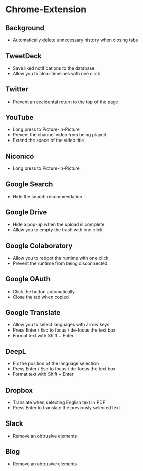 # Chrome-Extension

## Background

- Automatically delete unnecessary history when closing tabs

## TweetDeck

- Save liked notifications to the database
- Allow you to clear timelines with one click

## Twitter

- Prevent an accidental return to the top of the page

## YouTube

- Long press to Picture-in-Picture
- Prevent the channel video from being played
- Extend the space of the video title

## Niconico

- Long press to Picture-in-Picture

## Google Search

- Hide the search recommendation

## Google Drive

- Hide a pop-up when the upload is complete
- Allow you to empty the trash with one click

## Google Colaboratory

- Allow you to reboot the runtime with one click
- Prevent the runtime from being disconnected

## Google OAuth

- Click the button automatically
- Close the tab when copied

## Google Translate

- Allow you to select languages with arrow keys
- Press Enter / Esc to focus / de-focus the text box
- Format text with Shift + Enter

## DeepL

- Fix the position of the language selection
- Press Enter / Esc to focus / de-focus the text box
- Format text with Shift + Enter

## Dropbox

- Translate when selecting English text in PDF
- Press Enter to translate the previously selected text

## Slack

- Remove an obtrusive elements

## Blog

- Remove an obtrusive elements
